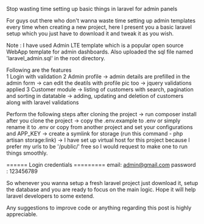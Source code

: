 Stop wasting time setting up basic things in laravel for admin panels

For guys out there who don't wanna waste time setting up admin templates every time when creating a new project, 
here I present you a basic laravel setup which you just have to download it and tweak it as you wish.

Note : I have used Admin LTE template which is a popular open source WebApp template for admin dashboards. 
Also uploaded the sql file named 'laravel_admin.sql' in the root directory.

Following are the features <br>
1 Login with validation
2 Admin profile
    -> admin details are prefilled in the admin form
    -> can edit the deatils with profile pic too
    -> jquery validations applied
3 Customer module
    -> listing of customers with search, pagination and sorting in datatable
    -> adding, updating and deletion of customers along with laravel validations

Perform the following steps after cloning the project
    -> run composer install after you clone the project
    -> copy the .env.example to .env or simply rename it to .env or copy from another project and set your configurations and APP_KEY
    -> create a symlink for storage (run this command - php artisan storage:link)
    -> I have set up virtual host for this project because I prefer my urls to be '/public/' free so I would request to make one to run things smoothly.

====== Login credentials =========
email: admin@gmail.com
password : 123456789

So whenever you wanna setup a fresh laravel project just download it, setup the database and you are ready to focus on the main logic.
Hope it will help laravel developers to some extend.

Any suggestions to improve code or anything regarding this post is highly appreciable.
